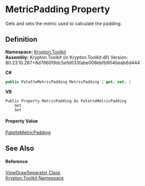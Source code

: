 # MetricPadding Property


Gets and sets the metric used to calculate the padding.



## Definition
**Namespace:** <a href="79d2eac2-21f4-54ff-7552-b20c33c30600.md">Krypton.Toolkit</a>  
**Assembly:** Krypton.Toolkit (in Krypton.Toolkit.dll) Version: 80.23.10.287+8d7660f9dc5efd033fabe008ebfb904beab6d444

**C#**
``` C#
public PaletteMetricPadding MetricPadding { get; set; }
```
**VB**
``` VB
Public Property MetricPadding As PaletteMetricPadding
	Get
	Set
```



#### Property Value
<a href="0b770d6b-dbd6-9a12-4264-29d519d2ab3c.md">PaletteMetricPadding</a>

## See Also


#### Reference
<a href="290a7d12-b5dc-42d1-f73e-f545f27f0421.md">ViewDrawSeparator Class</a>  
<a href="79d2eac2-21f4-54ff-7552-b20c33c30600.md">Krypton.Toolkit Namespace</a>  
